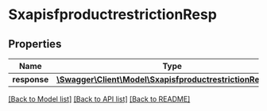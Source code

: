 # SxapisfproductrestrictionResp

## Properties
Name | Type | Description | Notes
------------ | ------------- | ------------- | -------------
**response** | [**\Swagger\Client\Model\SxapisfproductrestrictionResponse**](SxapisfproductrestrictionResponse.md) |  | [optional] 

[[Back to Model list]](../README.md#documentation-for-models) [[Back to API list]](../README.md#documentation-for-api-endpoints) [[Back to README]](../README.md)


